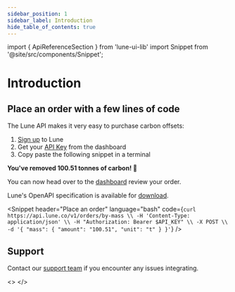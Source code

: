 ```yaml
---
sidebar_position: 1
sidebar_label: Introduction
hide_table_of_contents: true
---
```

import { ApiReferenceSection } from 'lune-ui-lib'
import Snippet  from '@site/src/components/Snippet';

# Introduction

<div className="sections">

<ApiReferenceSection>

<div className="paragraphSections">
<div>

## Place an order with a few lines of code

The Lune API makes it very easy to purchase carbon offsets:

1. [Sign up](https://dashboard.lune.co/signup) to Lune
2. Get your [API Key](https://dashboard.lune.co/developers) from the dashboard
3. Copy paste the following snippet in a terminal

**You've removed 100.51 tonnes of carbon! 🎉**


You can now head over to the [dashboard](https://dashboard.lune.co/orders) review your order.

</div>
<div>

Lune's OpenAPI specification is available for [download](https://docs.lune.co/openapi.yml).

</div>
</div>

<div className="miniSections">

<Snippet
    header="Place an order"
    language="bash"
    code={`curl https://api.lune.co/v1/orders/by-mass \\
  -H 'Content-Type: application/json' \\
  -H "Authorization: Bearer $API_KEY" \\
  -X POST \\
  -d '{
  "mass": {
    "amount": "100.51",
    "unit": "t"
  }
}'`} />

</div>

</ApiReferenceSection>

<ApiReferenceSection>

<div className="paragraphSections">
<div>

## Support

Contact our [support team](mailto:support@lune.co) if you encounter any issues integrating.

</div>
</div>

<>
</>

</ApiReferenceSection>

</div>
